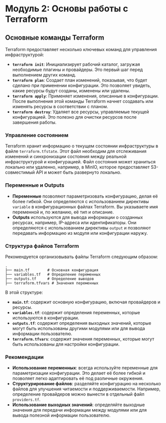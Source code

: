 # Модуль 2: Основы работы с Terraform

## Основные команды Terraform

Terraform предоставляет несколько ключевых команд для управления инфраструктурой:

* **`terraform init`**: Инициализирует рабочий каталог, загружая необходимые плагины и провайдеры. Это первый шаг перед выполнением других команд.
* **`terraform plan`**: Создает план изменений, показывая, что будет сделано при применении конфигурации. Это позволяет увидеть, какие ресурсы будут созданы, изменены или удалены.
* **`terraform apply`**: Применяет изменения, описанные в конфигурации. После выполнения этой команды Terraform начнет создавать или изменять ресурсы в соответствии с планом.
* **`terraform destroy`**: Удаляет все ресурсы, управляемые текущей конфигурацией. Это полезно для очистки ресурсов после завершения работы.

### Управление состоянием

Terraform хранит информацию о текущем состоянии инфраструктуры в файле `terraform.tfstate`. Этот файл необходим для отслеживания изменений и синхронизации состояния между реальной инфраструктурой и конфигурацией. Файл состояния может храниться локально или удаленно, например, в MinIO, которое предоставляет S3-совместимый API и может быть развернуто локально.

### Переменные и Outputs

* **Переменные** позволяют параметризовать конфигурацию, делая её более гибкой. Они определяются с использованием директивы `variable` в конфигурационных файлах Terraform. Вы указываете имя переменной и, по желанию, её тип и описание.
* **Outputs** используются для вывода информации о созданных ресурсах, например, IP-адреса или идентификаторы. Они определяются с использованием директивы `output` и позволяют передавать информацию из модуля или конфигурации наружу.

### Структура файлов Terraform

Рекомендуется организовывать файлы Terraform следующим образом:

```
.
├── main.tf        # Основная конфигурация
├── variables.tf   # Определение переменных
├── outputs.tf     # Определение выводов
├── terraform.tfvars # Значения переменных
```

В этой структуре:

* **`main.tf`**: содержит основную конфигурацию, включая провайдеров и ресурсы.
* **`variables.tf`**: содержит определения переменных, которые используются в конфигурации.
* **`outputs.tf`**: содержит определения выходных значений, которые могут быть использованы другими модулями или для вывода информации пользователю.
* **`terraform.tfvars`**: содержит значения переменных, которые могут быть использованы для настройки конфигурации.

### Рекомендации

* **Использование переменных**: всегда используйте переменные для параметризации конфигурации. Это делает её более гибкой и позволяет легко адаптировать её под различные окружения.
* **Структурирование файлов**: разделяйте конфигурацию на несколько файлов для улучшения читаемости и поддерживаемости. Например, определение провайдеров можно вынести в отдельный файл `providers.tf`.
* **Использование выходных значений**: определяйте выходные значения для передачи информации между модулями или для вывода полезной информации пользователю.

